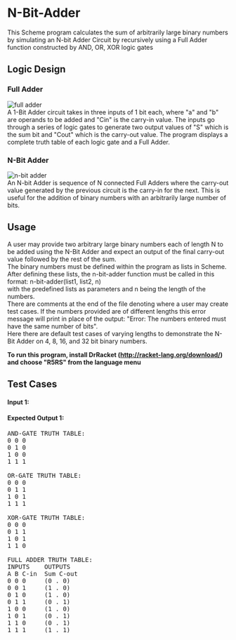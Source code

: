 # N-Bit-Adder
This Scheme program calculates the sum of arbitrarily large binary numbers by simulating an N-bit Adder Circuit by recursively using a Full Adder function constructed by AND, OR, XOR logic gates

## Logic Design 
### Full Adder 
![full adder](https://www.elprocus.com/wp-content/uploads/Full-Adder-Logical-Diagram.png) <br/>
A 1-Bit Adder circuit takes in three inputs of 1 bit each, where "a" and "b" are operands to be added and "Cin" is the carry-in value. The inputs go through a series of logic gates to generate two output values of "S" which is the sum bit and "Cout" which is the carry-out value. 
The program displays a complete truth table of each logic gate and a Full Adder.

### N-Bit Adder
![n-bit adder](https://nandland.com/vhdl/modules/images/ripple-carry-adder-4-bit.png) <br/>
An N-bit Adder is sequence of N connected Full Adders where the carry-out value generated by the previous circuit is the carry-in for the next. This is useful for the addition of binary numbers with an arbitrarily large number of bits. 

## Usage 
A user may provide two arbitrary large binary numbers each of length N to be added using the N-Bit Adder and expect an output of the final carry-out value followed by the rest of the sum. <br/>
The binary numbers must be defined within the program as lists in Scheme. <br/>
After defining these lists, the n-bit-adder function must be called in this format:  n-bit-adder(list1, list2, n) <br/>
with the predefined lists as parameters and n being the length of the numbers.  <br/>
There are comments at the end of the file denoting where a user may create test cases. If the numbers provided are of different lengths this error message will print in place of the output: "Error: The numbers entered must have the same number of bits". <br/>
Here there are default test cases of varying lengths to demonstrate the N-Bit Adder on 4, 8, 16, and 32 bit binary numbers. <br/>


**To run this program, install DrRacket (http://racket-lang.org/download/) and choose "R5RS" from the language menu**

## Test Cases
#### Input 1: <br/>

#### Expected Output 1: <br/>
<pre>
AND-GATE TRUTH TABLE: 
0 0 0
0 1 0
1 0 0
1 1 1

OR-GATE TRUTH TABLE: 
0 0 0
0 1 1
1 0 1
1 1 1

XOR-GATE TRUTH TABLE: 
0 0 0
0 1 1
1 0 1
1 1 0

FULL ADDER TRUTH TABLE: 
INPUTS    OUTPUTS
A B C-in  Sum C-out
0 0 0     (0 . 0)
0 0 1     (1 . 0)
0 1 0     (1 . 0)
0 1 1     (0 . 1)
1 0 0     (1 . 0)
1 0 1     (0 . 1)
1 1 0     (0 . 1)
1 1 1     (1 . 1)
</pre>

